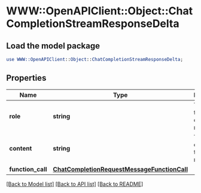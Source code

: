 # WWW::OpenAPIClient::Object::ChatCompletionStreamResponseDelta

## Load the model package
```perl
use WWW::OpenAPIClient::Object::ChatCompletionStreamResponseDelta;
```

## Properties
Name | Type | Description | Notes
------------ | ------------- | ------------- | -------------
**role** | **string** | The role of the author of this message. | [optional] 
**content** | **string** | The contents of the chunk message. | [optional] 
**function_call** | [**ChatCompletionRequestMessageFunctionCall**](ChatCompletionRequestMessageFunctionCall.md) |  | [optional] 

[[Back to Model list]](../README.md#documentation-for-models) [[Back to API list]](../README.md#documentation-for-api-endpoints) [[Back to README]](../README.md)


